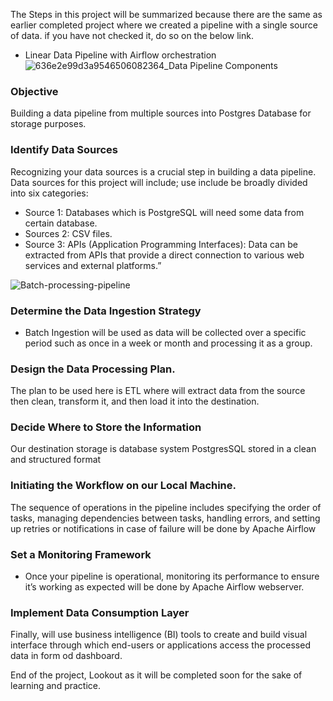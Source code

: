 The Steps in this project will be summarized because there are the same as earlier completed project where we created a pipeline with a single source of data. if you have not checked it, do so on the below link.
- Linear  Data Pipeline with Airflow orchestration
![636e2e99d3a9546506082364_Data Pipeline Components](https://github.com/Ackson507/Web-Scraping-Data-Pipeline/assets/84422970/64ba5334-dac7-4b85-8ba9-b0d9d7ee1805)

### Objective
Building a data pipeline from multiple sources into Postgres Database for storage purposes.

### Identify Data Sources
Recognizing your data sources is a crucial step in building a data pipeline. Data sources for this project will include;
use include  be broadly divided into six categories:
- Source 1: Databases which is PostgreSQL will need some data from certain database.
- Sources 2: CSV files.
- Source 3: APIs (Application Programming Interfaces): Data can be extracted from APIs that provide a direct connection to various web services and external platforms.”

![Batch-processing-pipeline](https://github.com/Ackson507/Multiple-source-Data-Pipeline-with-Airflow-orchestration-/assets/84422970/8cb07e11-560a-4a2c-ba54-40a09484e267)


### Determine the Data Ingestion Strategy
- Batch Ingestion will be used as data will be collected over a specific period such as once in a week or month and processing it as a group. 

### Design the Data Processing Plan.
The plan to be used here is ETL where will extract data from the source then clean, transform it, and then load it into the destination. 

### Decide Where to Store the Information
Our destination storage is database system PostgresSQL stored in a clean and structured format

### Initiating the Workflow on our Local Machine.
The sequence of operations in the pipeline includes specifying the order of tasks, managing dependencies between tasks, handling errors, and setting up retries or notifications in case of failure will be done by Apache Airflow

### Set a Monitoring Framework
- Once your pipeline is operational, monitoring its performance to ensure it’s working as expected will be done by Apache Airflow webserver.

### Implement Data Consumption Layer
Finally, will use business intelligence (BI) tools to create and build visual interface through which end-users or applications access the processed data in form od dashboard. 

End of the project, Lookout as it will be completed soon for the sake of learning and practice.

